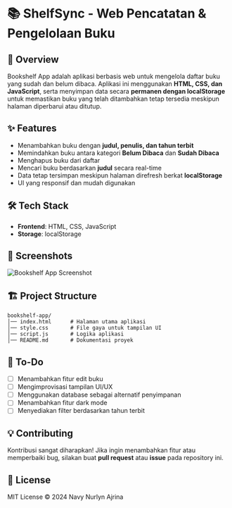 # 📚 ShelfSync - Web Pencatatan & Pengelolaan Buku

## 📖 Overview
Bookshelf App adalah aplikasi berbasis web untuk mengelola daftar buku yang sudah dan belum dibaca. Aplikasi ini menggunakan **HTML, CSS, dan JavaScript**, serta menyimpan data secara **permanen dengan localStorage** untuk memastikan buku yang telah ditambahkan tetap tersedia meskipun halaman diperbarui atau ditutup.

## ✨ Features
- Menambahkan buku dengan **judul, penulis, dan tahun terbit**
- Memindahkan buku antara kategori **Belum Dibaca** dan **Sudah Dibaca**
- Menghapus buku dari daftar
- Mencari buku berdasarkan **judul** secara real-time
- Data tetap tersimpan meskipun halaman direfresh berkat **localStorage**
- UI yang responsif dan mudah digunakan

## 🛠️ Tech Stack
- **Frontend**: HTML, CSS, JavaScript
- **Storage**: localStorage

## 📸 Screenshots
![Bookshelf App Screenshot](https://via.placeholder.com/800x400)

## 🏗️ Project Structure
```
bookshelf-app/
│── index.html      # Halaman utama aplikasi
│── style.css       # File gaya untuk tampilan UI
│── script.js       # Logika aplikasi
│── README.md       # Dokumentasi proyek
```

## 📌 To-Do
- [ ] Menambahkan fitur edit buku
- [ ] Mengimprovisasi tampilan UI/UX
- [ ] Menggunakan database sebagai alternatif penyimpanan
- [ ] Menambahkan fitur dark mode
- [ ] Menyediakan filter berdasarkan tahun terbit

## 💡 Contributing
Kontribusi sangat diharapkan! Jika ingin menambahkan fitur atau memperbaiki bug, silakan buat **pull request** atau **issue** pada repository ini.

## 📜 License
MIT License © 2024 Navy Nurlyn Ajrina
